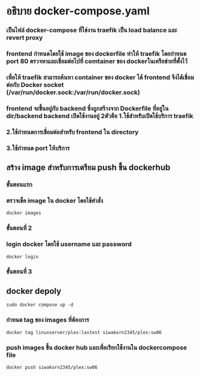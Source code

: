 # อธิบาย docker-compose.yaml

### เป็นไฟล์ docker-compose ที่ใช่งาน traefik เป็น load balance และ revert proxy
### frontend กำหนดโดยใช้ image ของ dockerfile ทำให้ traefik โดยกำหนด port 80 ตรวจหาและเชื่อมต่อไปที่ comtainer ของ dockerในเครือข่ายที่ตั้งไว้
### เพื่อให้ traefik สามารถค้นหา container ของ docker ได้ frontend จึงได้เชื่อมต่อกับ Docker socket (/var/run/docker.sock:/var/run/docker.sock) 
### frontend จะขึ้นอยู่กับ backend ซึ่งถูกสร้างจาก Dockerfile ที่อยู่ใน dir/backend backend เปิดใช้งานอยู่ 2ตัวคือ 1.ใช้สำหรับเปิดใช้บริการ traefik
### 2.ใช้กำหนดการเชื่อมต่อสำหรับ frontend ใน directory
### 3.ใช้กำหนด port ให้บริการ

## สร้าง image สำหรับการเตรียม push ขึ้น dockerhub

### ขั้นตอนแรก

### ตรวจเช็ค image ใน docker โดยใช้คำสั่ง

```
docker images
```

### ขั้นตอนที่ 2

### login docker โดยใช้  username และ password

```
docker login
```
### ขั้นตอนที่ 3 

## docker depoly

```
sudo docker compose up -d
```

### กำหนด tag ของ images ที่ต้องการ

```
docker tag linuxserver/plex:lastest siwakorn2345/plex:sw06
```
 
### push images ขึ้น docker hub และเพื่อเรียกใช้้งานใน dockercompose file

```
docker push siwakorn2345/plex:sw06
```
